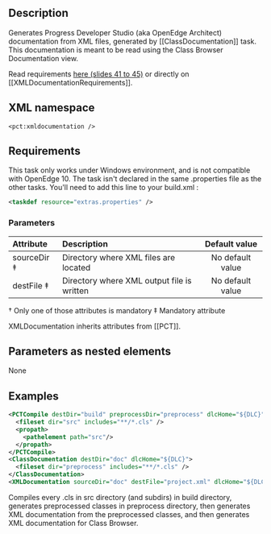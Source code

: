 ## Description

Generates Progress Developer Studio (aka OpenEdge Architect) documentation from XML files, generated by [[ClassDocumentation]] task. This documentation is meant to be read using the Class Browser Documentation view.

Read requirements [here (slides 41 to 45)](https://github.com/Riverside-Software/pct/files/392036/SmartDox.PUG.Challenge.pdf) or directly on [[XMLDocumentationRequirements]].

## XML namespace

`<pct:xmldocumentation />`

## Requirements

This task only works under Windows environment, and is not compatible with OpenEdge 10. The task isn't declared in the same .properties file as the other tasks. You'll need to add this line to your build.xml :
```xml
<taskdef resource="extras.properties" />
```


### Parameters

| **Attribute**| **Description**|**Default value**|
|:-------------|:---------------|:---------------:|
|sourceDir ‡   |Directory where XML files are located|No default value  |
|destFile ‡    |Directory where XML output file is written|No default value  |
† Only one of those attributes is mandatory
‡ Mandatory attribute

XMLDocumentation inherits attributes from [[PCT]].

## Parameters as nested elements

None

## Examples

```xml
<PCTCompile destDir="build" preprocessDir="preprocess" dlcHome="${DLC}">
  <fileset dir="src" includes="**/*.cls" />
  <propath>
    <pathelement path="src"/>
  </propath>
</PCTCompile>
<ClassDocumentation destDir="doc" dlcHome="${DLC}">
  <fileset dir="preprocess" includes="**/*.cls" />
</ClassDocumentation>
<XMLDocumentation sourceDir="doc" destFile="project.xml" dlcHome="${DLC}" />
```

Compiles every .cls in src directory (and subdirs) in build directory, generates preprocessed classes in preprocess directory, then generates XML documentation from the preprocessed classes, and then generates XML documentation for Class Browser.